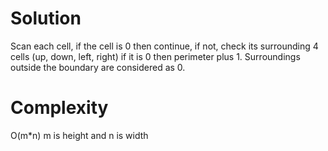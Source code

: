 # Solution

Scan each cell, if the cell is 0 then continue, if not, check its surrounding 4 cells (up, down, left, right) if it is 0 then perimeter plus 1. Surroundings outside the boundary are considered as 0.

# Complexity

O(m*n) m is height and n is width
